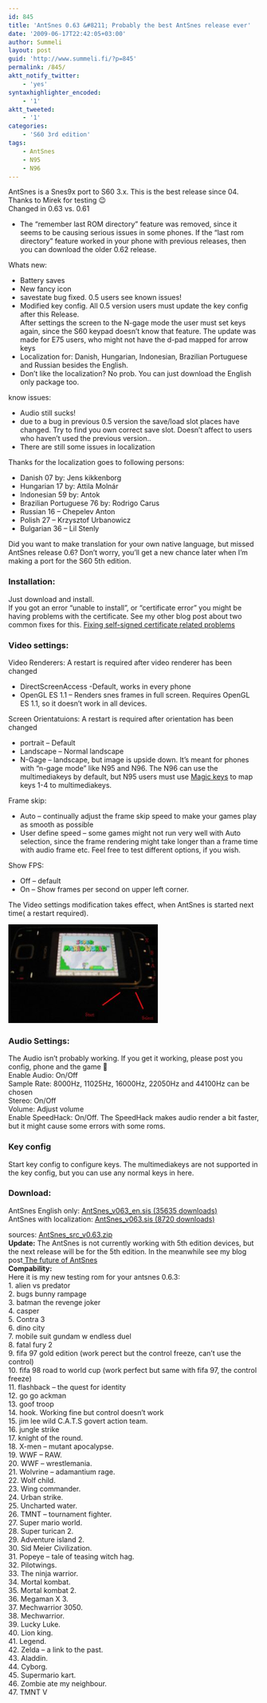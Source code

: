 ```yaml
---
id: 845
title: 'AntSnes 0.63 &#8211; Probably the best AntSnes release ever'
date: '2009-06-17T22:42:05+03:00'
author: Summeli
layout: post
guid: 'http://www.summeli.fi/?p=845'
permalink: /845/
aktt_notify_twitter:
    - 'yes'
syntaxhighlighter_encoded:
    - '1'
aktt_tweeted:
    - '1'
categories:
    - 'S60 3rd edition'
tags:
    - AntSnes
    - N95
    - N96
---
```


AntSnes is a Snes9x port to S60 3.x. This is the best release since 04. Thanks to Mirek for testing 😉  
Changed in 0.63 vs. 0.61

- The “remember last ROM directory” feature was removed, since it seems to be causing serious issues in some phones. If the “last rom directory” feature worked in your phone with previous releases, then you can download the older 0.62 release.

Whats new:

- Battery saves
- New fancy icon
- savestate bug fixed. 0.5 users see known issues!
- Modified key config. All 0.5 version users must update the key config after this Release.  
    After settings the screen to the N-gage mode the user must set keys again, since the S60 keypad doesn’t know that feature. The update was made for E75 users, who might not have the d-pad mapped for arrow keys
- Localization for: Danish, Hungarian, Indonesian, Brazilian Portuguese and Russian besides the English.
- Don’t like the localization? No prob. You can just download the English only package too.

know issues:

- Audio still sucks!
- due to a bug in previous 0.5 version the save/load slot places have changed. Try to find you own correct save slot. Doesn’t affect to users who haven’t used the previous version..
- There are still some issues in localization

Thanks for the localization goes to following persons:

- Danish 07 by: Jens kikkenborg
- Hungarian 17 by: Attila Molnár
- Indonesian 59 by: Antok
- Brazilian Portuguese 76 by: Rodrigo Carus
- Russian 16 – Chepelev Anton
- Polish 27 – Krzysztof Urbanowicz
- Bulgarian 36 – Lil Stenly

Did you want to make translation for your own native language, but missed AntSnes release 0.6? Don’t worry, you’ll get a new chance later when I’m making a port for the S60 5th edition.  
  
### Installation: 
Just download and install.  
If you got an error “unable to install”, or “certificate error” you might be having problems with the certificate. See my other blog post about two common fixes for this. [Fixing self-signed certificate related problems](/932)  

### Video settings: 
Video Renderers: A restart is required after video renderer has been changed

- DirectScreenAccess -Default, works in every phone
- OpenGL ES 1.1 – Renders snes frames in full screen. Requires OpenGL ES 1.1, so it doesn’t work in all devices.

Screen Orientatuions: A restart is required after orientation has been changed

- portrait – Default
- Landscape – Normal landscape
- N-Gage – landscape, but image is upside down. It’s meant for phones with “n-gage mode” like N95 and N96. The N96 can use the multimediakeys by default, but N95 users must use [Magic keys](http://www.symbian-freak.com/downloads/freeware/cat_s60_3rd/descriptions/systools/magic_keys_remap_and_extend_your_keyboard.htm) to map keys 1-4 to multimediakeys.

Frame skip:

- Auto – continually adjust the frame skip speed to make your games play as smooth as possible
- User define speed – some games might not run very well with Auto selection, since the frame rendering might take longer than a frame time with audio frame etc. Feel free to test different options, if you wish.

Show FPS:

- Off – default
- On – Show frames per second on upper left corner.

The Video settings modification takes effect, when AntSnes is started next time( a restart required).

![N96 keymap](/wp-content/uploads/2009/01/n96_keys-300x198.jpg)

### Audio Settings: 
The Audio isn’t probably working. If you get it working, please post you config, phone and the game 🙂  
Enable Audio: On/Off  
Sample Rate: 8000Hz, 11025Hz, 16000Hz, 22050Hz and 44100Hz can be chosen  
Stereo: On/Off  
Volume: Adjust volume  
Enable SpeedHack: On/Off. The SpeedHack makes audio render a bit faster, but it might cause some errors with some roms.  

### Key config
Start key config to configure keys. The multimediakeys are not supported in the key config, but you can use any normal keys in here. 
 
### Download:  
AntSnes English only: [ AntSnes\_v063\_en.sis (35635 downloads) ](/wp-content/uploads/2009/10/AntSnes_v063_en.sis)  
AntSnes with localization: [ AntSnes\_v063.sis (8720 downloads) ](/wp-content/uploads/2009/10/AntSnes_v063.sis)  

sources: [AntSnes\_src\_v0.63.zip](http://www.summeli.com/wp-content/uploads/2009/06/AntSnes_src_v0.63.zip)  
**Update:** The AntSnes is not currently working with 5th edition devices, but the next release will be for the 5th edition. In the meanwhile see my blog post[ The future of AntSnes](/842)  
**Compability:**  
Here it is my new testing rom for your antsnes 0.6.3:  
1\. alien vs predator  
2\. bugs bunny rampage  
3\. batman the revenge joker  
4\. casper  
5\. Contra 3  
6\. dino city  
7\. mobile suit gundam w endless duel  
8\. fatal fury 2  
9\. fifa 97 gold edition (work perect but the control freeze, can’t use the control)  
10\. fifa 98 road to world cup (work perfect but same with fifa 97, the control freeze)  
11\. flashback – the quest for identity  
12\. go go ackman  
13\. goof troop  
14\. hook. Working fine but control doesn’t work  
15\. jim lee wild C.A.T.S govert action team.  
16\. jungle strike  
17\. knight of the round.  
18\. X-men – mutant apocalypse.  
19\. WWF – RAW.  
20\. WWF – wrestlemania.  
21\. Wolvrine – adamantium rage.  
22\. Wolf child.  
23\. Wing commander.  
24\. Urban strike.  
25\. Uncharted water.  
26\. TMNT – tournament fighter.  
27\. Super mario world.  
28\. Super turican 2.  
29\. Adventure island 2.  
30\. Sid Meier Civilization.  
31\. Popeye – tale of teasing witch hag.  
32\. Pilotwings.  
33\. The ninja warrior.  
34\. Mortal kombat.  
35\. Mortal kombat 2.  
36\. Megaman X 3.  
37\. Mechwarrior 3050.  
38\. Mechwarrior.  
39\. Lucky Luke.  
40\. Lion king.  
41\. Legend.  
42\. Zelda – a link to the past.  
43\. Aladdin.  
44\. Cyborg.  
45\. Supermario kart.  
46\. Zombie ate my neighbour.  
47\. TMNT V